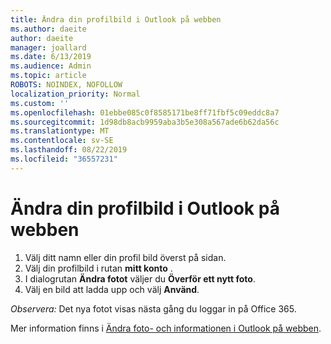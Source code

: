 ```yaml
---
title: Ändra din profilbild i Outlook på webben
ms.author: daeite
author: daeite
manager: joallard
ms.date: 6/13/2019
ms.audience: Admin
ms.topic: article
ROBOTS: NOINDEX, NOFOLLOW
localization_priority: Normal
ms.custom: ''
ms.openlocfilehash: 01ebbe085c0f8585171be8ff71fbf5c09eddc8a7
ms.sourcegitcommit: 1d98db8acb9959aba3b5e308a567ade6b62da56c
ms.translationtype: MT
ms.contentlocale: sv-SE
ms.lasthandoff: 08/22/2019
ms.locfileid: "36557231"
---
```

# <a name="change-your-profile-picture-in-outlook-on-the-web"></a>Ändra din profilbild i Outlook på webben

1. Välj ditt namn eller din profil bild överst på sidan.
1. Välj din profilbild i rutan **mitt konto** .
1. I dialogrutan **Ändra fotot** väljer du **Överför ett nytt foto**.
1. Välj en bild att ladda upp och välj **Använd**.

*Observera:* Det nya fotot visas nästa gång du loggar in på Office 365.

Mer information finns i [Ändra foto- och informationen i Outlook på webben](https://support.office.com/article/b2dbb289-851d-4bed-93c3-3e136f5659ec).